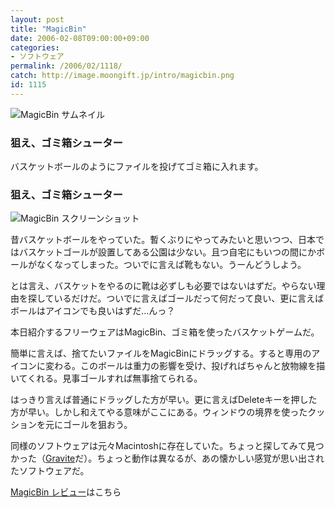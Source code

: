 ```yaml
---
layout: post
title: "MagicBin"
date: 2006-02-08T09:00:00+09:00
categories:
- ソフトウェア
permalink: /2006/02/1118/
catch: http://image.moongift.jp/intro/magicbin.png
id: 1115
---
```

 ![MagicBin サムネイル](http://image.moongift.jp/intro/magicbin.t.png "MagicBin サムネイル")
  

### 狙え、ゴミ箱シューター
  
バスケットボールのようにファイルを投げてゴミ箱に入れます。  
<!--more-->  

### 狙え、ゴミ箱シューター
  

![MagicBin スクリーンショット](http://image.moongift.jp/intro/magicbin.png "MagicBin スクリーンショット")

  

昔バスケットボールをやっていた。暫くぶりにやってみたいと思いつつ、日本ではバスケットゴールが設置してある公園は少ない。且つ自宅にもいつの間にかボールがなくなってしまった。ついでに言えば靴もない。うーんどうしよう。

  

とは言え、バスケットをやるのに靴は必ずしも必要ではないはずだ。やらない理由を探しているだけだ。ついでに言えばゴールだって何だって良い、更に言えばボールはアイコンでも良いはずだ…んっ？

  

本日紹介するフリーウェアはMagicBin、ゴミ箱を使ったバスケットゲームだ。

  

簡単に言えば、捨てたいファイルをMagicBinにドラッグする。すると専用のアイコンに変わる。このボールは重力の影響を受け、投げればちゃんと放物線を描いてくれる。見事ゴールすれば無事捨てられる。

  

はっきり言えば普通にドラッグした方が早い。更に言えばDeleteキーを押した方が早い。しかし和えてやる意味がここにある。ウィンドウの境界を使ったクッションを元にゴールを狙おう。

  

同様のソフトウェアは元々Macintoshに存在していた。ちょっと探してみて見つかった（[Gravite](http://members.at.infoseek.co.jp/EWA/jware/gravite.html)だ）。ちょっと動作は異なるが、あの懐かしい感覚が思い出されたソフトウェアだ。

  

[MagicBin レビュー](http://oss.moongift.jp/review/i-1125.html)はこちら


